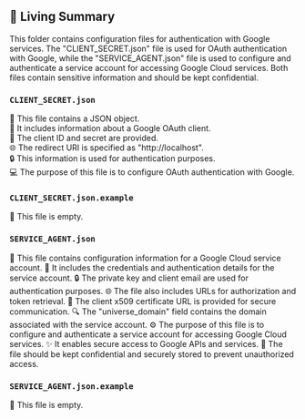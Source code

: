 

<!-- Living README Summary -->
## 🌳 Living Summary

This folder contains configuration files for authentication with Google services. The "CLIENT_SECRET.json" file is used for OAuth authentication with Google, while the "SERVICE_AGENT.json" file is used to configure and authenticate a service account for accessing Google Cloud services. Both files contain sensitive information and should be kept confidential.


### `CLIENT_SECRET.json`

📄 This file contains a JSON object.     
🔑 It includes information about a Google OAuth client.     
🔧 The client ID and secret are provided.     
🌐 The redirect URI is specified as "http://localhost".     
🔒 This information is used for authentication purposes.     
💻 The purpose of this file is to configure OAuth authentication with Google.


### `CLIENT_SECRET.json.example`

📄 This file is empty.


### `SERVICE_AGENT.json`

📄 This file contains configuration information for a Google Cloud service account.
🔑 It includes the credentials and authentication details for the service account.
🔒 The private key and client email are used for authentication purposes.
🌐 The file also includes URLs for authorization and token retrieval.
🔐 The client x509 certificate URL is provided for secure communication.
🔍 The "universe_domain" field contains the domain associated with the service account.
⚙️ The purpose of this file is to configure and authenticate a service account for accessing Google Cloud services.
✨ It enables secure access to Google APIs and services.
🔧 The file should be kept confidential and securely stored to prevent unauthorized access.



### `SERVICE_AGENT.json.example`

📄 This file is empty.

<!-- Living README Summary -->